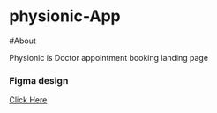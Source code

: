 # physionic-App

#About

Physionic is Doctor appointment booking landing page


### Figma design
[Click Here](https://www.figma.com/file/rdhUVUWOByO81CKqg7Q4hQ/Physionic--Doctor-Appointment-Website-Template-(HTML-%2B-FIGMA)-(Community)?node-id=1579%3A2)

